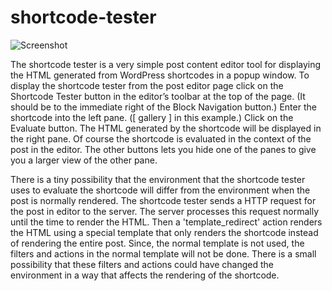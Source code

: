 # shortcode-tester

![Screenshot](https://raw.githubusercontent.com/magenta-cuda/shortcode-tester/master/assets/both-70.png)

The shortcode tester is a very simple post content editor tool for displaying the HTML generated from WordPress shortcodes in a popup window. To display the shortcode tester from the post editor page click on the Shortcode Tester button in the editor’s toolbar at the top of the page. (It should be to the immediate right of the Block Navigation button.) Enter the shortcode into the left pane. (\[ gallery \] in this example.) Click on the Evaluate button. The HTML generated by the shortcode will be displayed in the right pane. Of course the shortcode is evaluated in the context of the post in the editor. The other buttons lets you hide one of the panes to give you a larger view of the other pane.

There is a tiny possibility that the environment that the shortcode tester uses to evaluate the shortcode will differ from the environment when the post is normally rendered. The shortcode tester sends a HTTP request for the post in editor to the server. The server processes this request normally until the time to render the HTML. Then a 'template_redirect' action renders the HTML using a special template that only renders the shortcode instead of rendering the entire post. Since, the normal template is not used, the filters and actions in the normal template will not be done. There is a small possibility that these filters and actions could have changed the environment in a way that affects the rendering of the shortcode.
